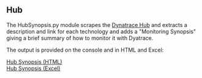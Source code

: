 ## Hub

The HubSynopsis.py module scrapes the [Dynatrace Hub](https://www.dynatrace.com/hub/) and extracts a description and link for each technology and adds a "Monitoring Synopsis" giving a brief summary of how to monitor it with Dyatrace.

The output is provided on the console and in HTML and Excel:

[Hub Synopsis (HTML)](https://dynatrace-dave-mauney.github.io/Automation/HubSynopsis.html)  
[Hub Synopsis (Excel)](https://dynatrace-dave-mauney.github.io/Automation/HubSynopsis.xlsx)  



